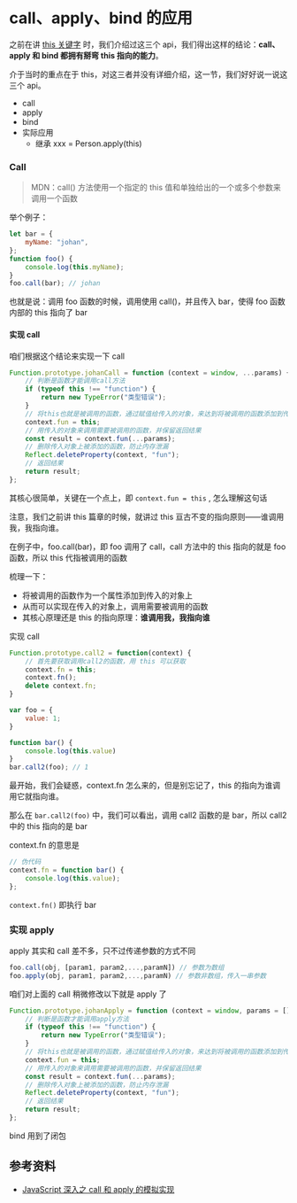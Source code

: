 # call、apply、bind 的应用

之前在讲 [this 关键字](../this关键字) 时，我们介绍过这三个 api，我们得出这样的结论：**call、apply 和 bind 都拥有掰弯 this 指向的能力**。

介于当时的重点在于 this，对这三者并没有详细介绍，这一节，我们好好说一说这三个 api。

-   call
-   apply
-   bind
-   实际应用
    -   继承 xxx = Person.apply(this)

### Call

> MDN：call() 方法使用一个指定的 this 值和单独给出的一个或多个参数来调用一个函数

举个例子：

```javascript
let bar = {
    myName: "johan",
};
function foo() {
    console.log(this.myName);
}
foo.call(bar); // johan
```

也就是说：调用 foo 函数的时候，调用使用 call()，并且传入 bar，使得 foo 函数内部的 this 指向了 bar

#### 实现 call

咱们根据这个结论来实现一下 call

```javascript
Function.prototype.johanCall = function (context = window, ...params) {
    // 判断是函数才能调用call方法
    if (typeof this !== "function") {
        return new TypeError("类型错误");
    }
    // 将this也就是被调用的函数，通过赋值给传入的对象，来达到将被调用的函数添加到传入的对象上的目的
    context.fun = this;
    // 用传入的对象来调用需要被调用的函数，并保留返回结果
    const result = context.fun(...params);
    // 删除传入对象上被添加的函数，防止内存泄漏
    Reflect.deleteProperty(context, "fun");
    // 返回结果
    return result;
};
```

其核心很简单，关键在一个点上，即 `context.fun = this` , 怎么理解这句话

注意，我们之前讲 this 篇章的时候，就讲过 this 亘古不变的指向原则——谁调用我，我指向谁。

在例子中，foo.call(bar)，即 foo 调用了 call，call 方法中的 this 指向的就是 foo 函数，所以 this 代指被调用的函数

梳理一下：

-   将被调用的函数作为一个属性添加到传入的对象上
-   从而可以实现在传入的对象上，调用需要被调用的函数
-   其核心原理还是 this 的指向原理：**谁调用我，我指向谁**

实现 call

```javascript
Function.prototype.call2 = function(context) {
    // 首先要获取调用call2的函数，用 this 可以获取
    context.fn = this;
    context.fn();
    delete context.fn;
}

var foo = {
    value: 1;
}

function bar() {
    console.log(this.value)
}
bar.call2(foo); // 1
```

最开始，我们会疑惑，context.fn 怎么来的，但是别忘记了，this 的指向为谁调用它就指向谁。

那么在 `bar.call2(foo)` 中，我们可以看出，调用 call2 函数的是 bar，所以 call2 中的 this 指向的是 bar

context.fn 的意思是

```javascript
// 伪代码
context.fn = function bar() {
    console.log(this.value);
};
```

`context.fn()` 即执行 bar

### 实现 apply

apply 其实和 call 差不多，只不过传递参数的方式不同

```javascript
foo.call(obj, [param1, param2,...,paramN]) // 参数为数组
foo.apply(obj, param1, param2,...,paramN) // 参数非数组，传入一串参数
```

咱们对上面的 call 稍微修改以下就是 apply 了

```javascript
Function.prototype.johanApply = function (context = window, params = []) {
    // 判断是函数才能调用apply方法
    if (typeof this !== "function") {
        return new TypeError("类型错误");
    }
    // 将this也就是被调用的函数，通过赋值给传入的对象，来达到将被调用的函数添加到传入的对象上的目的
    context.fun = this;
    // 用传入的对象来调用需要被调用的函数，并保留返回结果
    const result = context.fun(...params);
    // 删除传入对象上被添加的函数，防止内存泄漏
    Reflect.deleteProperty(context, "fun");
    // 返回结果
    return result;
};
```

bind 用到了闭包

## 参考资料

-   [JavaScript 深入之 call 和 apply 的模拟实现](https://github.com/mqyqingfeng/Blog/issues/11)
